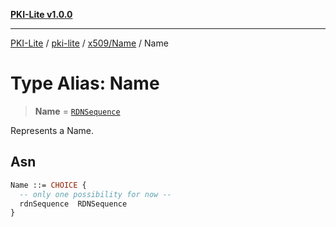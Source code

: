 [**PKI-Lite v1.0.0**](../../../../README.md)

---

[PKI-Lite](../../../../README.md) / [pki-lite](../../../README.md) / [x509/Name](../README.md) / Name

# Type Alias: Name

> **Name** = [`RDNSequence`](../../RDNSequence/classes/RDNSequence.md)

Represents a Name.

## Asn

```asn
Name ::= CHOICE {
  -- only one possibility for now --
  rdnSequence  RDNSequence
}
```
